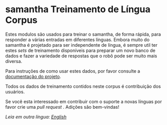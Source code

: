 # samantha Treinamento de Língua Corpus

Estes modulos são usados para treinar o samantha, de forma rápida, para responder a várias entradas em diferentes línguas.
Embora muito do samantha é projetado para ser independente de língua, é sempre util ter estes *sets* de treinamento disponíveis
para preparar um novo banco de dados e fazer a variedade de respostas que o robô pode ser muito mais diversa.

Para instruções de como usar estes dados, por favor consulte a [documentação do projeto](https://github.com/gunthercox/samantha/wiki/Training).

Todos os dados de treinamento contidos neste corpus é contribuição dos usuários.

Se você esta interessado em contribuir com o suporte a novas línguas por favor crie uma *pull request* . Adições são bem-vindas!

*Leia em outra língua: [English](readme.md)*
